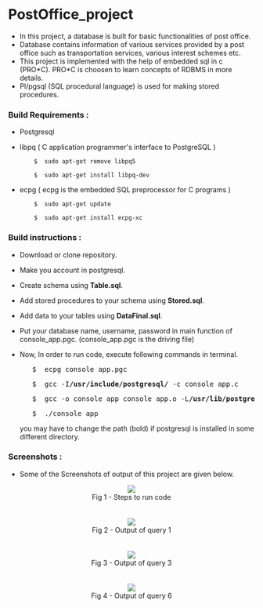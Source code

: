 # PostOffice_project
- In this project, a database is built for basic functionalities of post office.
- Database contains information of various services provided by a post office such as transportation services, various interest schemes etc.
- This project is implemented with the help of embedded sql in c (PRO\*C). PRO\*C is choosen to learn concepts of RDBMS in more details.
- Pl/pgsql (SQL procedural language) is used for making stored procedures.

### Build Requirements :
- Postgresql

- libpq ( C application programmer's interface to PostgreSQL )  
    ```
        $  sudo apt-get remove libpq5
    ```
    ```
        $  sudo apt-get install libpq-dev
    ```
- ecpg  ( ecpg is the embedded SQL preprocessor for C programs )

    ```
        $  sudo apt-get update
    ```
    ```
        $  sudo apt-get install ecpg-xc
    ```
     
### Build instructions :
- Download or clone repository.

- Make you account in postgresql.

- Create schema using **Table.sql**.

- Add stored procedures to your schema using **Stored.sql**.

- Add data to your tables using **DataFinal.sql**.

- Put your database name, username, password in main function of console_app.pgc. (console_app.pgc is the driving file)

- Now, In order to run code, execute following commands in terminal.

    <pre>
     $  ecpg console_app.pgc</pre>
     
    <pre>
     $  gcc -I<b>/usr/include/postgresql/</b> -c console_app.c </pre>
     
    <pre>
     $  gcc -o console_app console_app.o -L<b>/usr/lib/postgresql/9.5/lib/</b> -lecpg</pre>
    
    <pre>
     $  ./console_app</pre>
     
   you may have to change the path (bold) if postgresql is installed in some different directory. 
  
### Screenshots :
- Some of the Screenshots of output of this project are given below.
<p align="center">
  <img src="https://i.imgur.com/2qrq5iu.png"> <br>
  Fig 1 - Steps to run code<br><br><br>
  <img src="https://i.imgur.com/Yto8KN1.png"> <br>
  Fig 2 - Output of query 1<br><br><br>
  <img src="https://i.imgur.com/Z8zzDNl.png"> <br>
  Fig 3 - Output of query 3<br><br><br>
  <img src="https://i.imgur.com/KbaLJRi.png"> <br>
  Fig 4 - Output of query 6<br><br><br>
</p>


